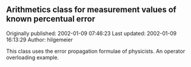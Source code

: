 ## Arithmetics class for measurement values of known percentual error

Originally published: 2002-01-09 07:46:23
Last updated: 2002-01-09 16:13:29
Author: hilgemeier 

This class uses the error propagation formulae of physicists. An operator overloading example.